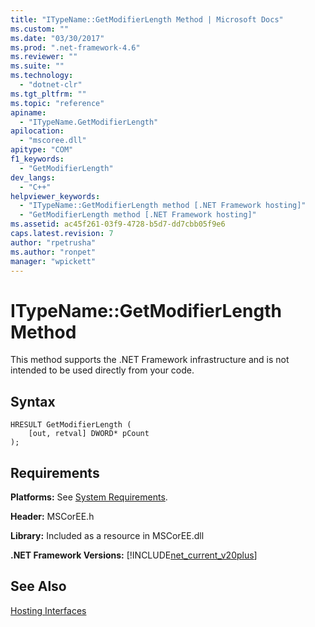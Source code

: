 ```yaml
---
title: "ITypeName::GetModifierLength Method | Microsoft Docs"
ms.custom: ""
ms.date: "03/30/2017"
ms.prod: ".net-framework-4.6"
ms.reviewer: ""
ms.suite: ""
ms.technology: 
  - "dotnet-clr"
ms.tgt_pltfrm: ""
ms.topic: "reference"
apiname: 
  - "ITypeName.GetModifierLength"
apilocation: 
  - "mscoree.dll"
apitype: "COM"
f1_keywords: 
  - "GetModifierLength"
dev_langs: 
  - "C++"
helpviewer_keywords: 
  - "ITypeName::GetModifierLength method [.NET Framework hosting]"
  - "GetModifierLength method [.NET Framework hosting]"
ms.assetid: ac45f261-03f9-4728-b5d7-dd7cbb05f9e6
caps.latest.revision: 7
author: "rpetrusha"
ms.author: "ronpet"
manager: "wpickett"
---
```

# ITypeName::GetModifierLength Method
This method supports the .NET Framework infrastructure and is not intended to be used directly from your code.  
  
## Syntax  
  
```  
HRESULT GetModifierLength (  
    [out, retval] DWORD* pCount  
);  
```  
  
## Requirements  
 **Platforms:** See [System Requirements](../../../../docs/framework/getting-started/system-requirements.md).  
  
 **Header:** MSCorEE.h  
  
 **Library:** Included as a resource in MSCorEE.dll  
  
 **.NET Framework Versions:** [!INCLUDE[net_current_v20plus](../../../../includes/net-current-v20plus-md.md)]  
  
## See Also  
 [Hosting Interfaces](../../../../docs/framework/unmanaged-api/hosting/hosting-interfaces.md)